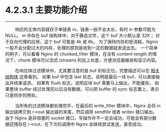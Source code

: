 # 4.2.3.1 主要功能介绍
***

&emsp;&emsp;
响应的主体内容就存于单链表 in，链表一般不会太长，有时 in 参数可能为 NULL。
in 中存在 buf 结构体中，对于静态文件，这个 buf 大小默认是 32K；
对于反向代理的应用，这个 buf 可能是 4k 或 8k。
为了保持内存的低消耗，Nginx 一般不会分配过大的内存，处理的原则是收到一定的数据就发送出去。
一个简单的例子，可以看看 Nginx 的 chunked\_filter 模块，在没有 content-length 的情况下，chunk 模块可以流式 (stream) 的加上长度，方便浏览器接收和显示内容。

&emsp;&emsp;
在响应体过滤模块中，尤其要注意的是 buf 的标志位，完整描述可以在 [相关结构体](4.2.1.md) 这章看到。
如果 buf 中包含 last 标志，说明是最后一块 buf，可以直接输出并结束请求。
如果有 flush 标志，说明这块 buf 需要马上输出，不能缓存。
如果整块 buffer 经过处理完以后没有数据，可以把 buffer 的 sync 标志置上，表示只是同步的用处。

&emsp;&emsp;
当所有的过滤模块都处理完毕，在最后的 write\_fitler 模块中，Nginx 会将 in 输出链拷贝到 r->out 输出链的末尾，然后调用 sendfile 或者 writev 接口输出。
由于 Nginx 是非阻塞的 socket 接口，写操作并不一定会成功，可能会有部分数据还残存在 r->out，在下次的调用中 Nginx 会继续尝试发送，直至成功。